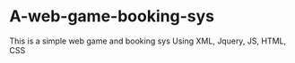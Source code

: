# A-web-game-booking-sys
This is a simple web game and booking sys
Using XML, Jquery, JS, HTML, CSS
